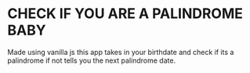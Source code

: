# CHECK IF YOU ARE A PALINDROME BABY

Made using vanilla js this app takes in your birthdate and check if its a palindrome if not tells you the next palindrome date.